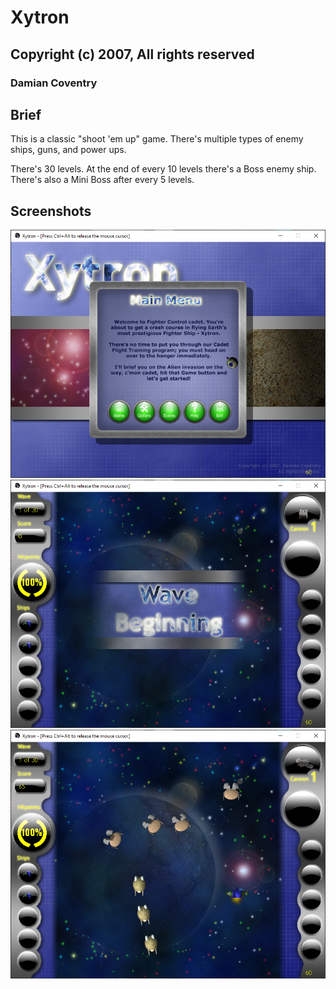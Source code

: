 # Xytron

## Copyright (c) 2007, All rights reserved

### Damian Coventry

## Brief

This is a classic "shoot 'em up" game. There's multiple types of enemy ships, guns, and power ups.

There's 30 levels. At the end of every 10 levels there's a Boss enemy ship. There's also a Mini Boss after every 5 levels.

## Screenshots

![In game](/Screenshot0.png "In game")
![In game](/Screenshot1.png "In game")
![In game](/Screenshot2.png "In game")
